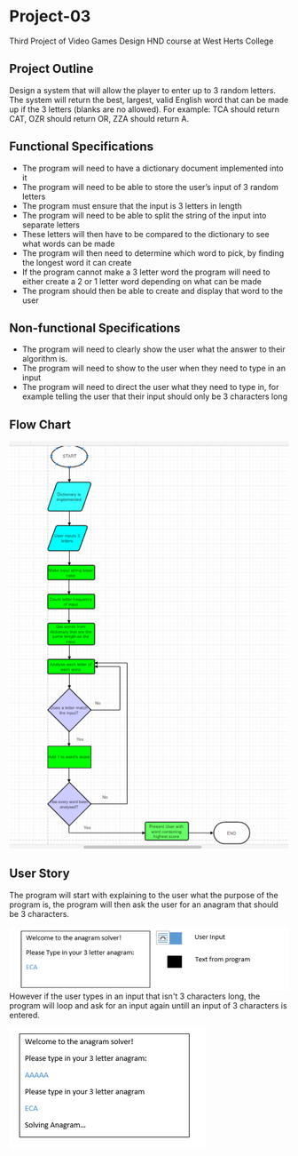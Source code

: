 # Project-03
Third Project of Video Games Design HND course at West Herts College 
## Project Outline ##
Design a system that will allow the player to enter up to 3 random letters. The system will return the best, largest, valid English word that can be made up if the 3 letters (blanks are no allowed). For example: TCA should return CAT, OZR should return OR, ZZA should return A.
## Functional Specifications ##
* The program will need to have a dictionary document implemented into it
*	The program will need to be able to store the user’s input of 3 random letters
*	The program must ensure that the input is 3 letters in length
*	The program will need to be able to split the string of the input into separate letters
*	These letters will then have to be compared to the dictionary to see what words can be made
*	The program will then need to determine which word to pick, by finding the longest word it can create
*	If the program cannot make a 3 letter word the program will need to either create a 2 or 1 letter word depending on what can be made
*	The program should then be able to create and display that word to the user
## Non-functional Specifications ##
* The program will need to clearly show the user what the answer to their algorithm is.
* The program will need to show to the user when they need to type in an input
* The program will need to direct the user what they need to type in, for example telling the user that their input should only be 3 characters long
## Flow Chart ##
![alt text](https://github.com/SDearing/Project-03/blob/master/RepositoryAssets/flowchart.png)
## User Story ##
The program will start with explaining to the user what the purpose of the program is, the program will then ask the user for an anagram that should be 3 characters.

![alt text](https://github.com/SDearing/Project-03/blob/master/RepositoryAssets/UserStory1.PNG)<br/>
However if the user types in an input that isn't 3 characters long, the program will loop and ask for an input again untill an input of 3 characters is entered.

![alt text](https://github.com/SDearing/Project-03/blob/master/RepositoryAssets/UserStory2.PNG)<br/>

